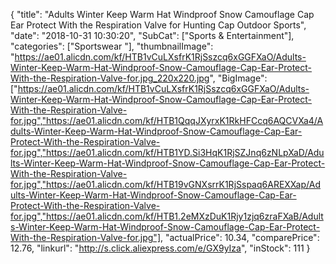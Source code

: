 {
	"title": "Adults Winter Keep Warm Hat Windproof Snow Camouflage Cap Ear Protect With the Respiration Valve for Hunting Cap Outdoor Sports",
	"date": "2018-10-31 10:30:20",
	"SubCat": ["Sports & Entertainment"],
	"categories": ["Sportswear "],
	"thumbnailImage": "https://ae01.alicdn.com/kf/HTB1vCuLXsfrK1RjSszcq6xGGFXaO/Adults-Winter-Keep-Warm-Hat-Windproof-Snow-Camouflage-Cap-Ear-Protect-With-the-Respiration-Valve-for.jpg_220x220.jpg",
	"BigImage": ["https://ae01.alicdn.com/kf/HTB1vCuLXsfrK1RjSszcq6xGGFXaO/Adults-Winter-Keep-Warm-Hat-Windproof-Snow-Camouflage-Cap-Ear-Protect-With-the-Respiration-Valve-for.jpg","https://ae01.alicdn.com/kf/HTB1QqqJXyrxK1RkHFCcq6AQCVXa4/Adults-Winter-Keep-Warm-Hat-Windproof-Snow-Camouflage-Cap-Ear-Protect-With-the-Respiration-Valve-for.jpg","https://ae01.alicdn.com/kf/HTB1YD.Si3HqK1RjSZJnq6zNLpXaD/Adults-Winter-Keep-Warm-Hat-Windproof-Snow-Camouflage-Cap-Ear-Protect-With-the-Respiration-Valve-for.jpg","https://ae01.alicdn.com/kf/HTB19vGNXsrrK1RjSspaq6AREXXap/Adults-Winter-Keep-Warm-Hat-Windproof-Snow-Camouflage-Cap-Ear-Protect-With-the-Respiration-Valve-for.jpg","https://ae01.alicdn.com/kf/HTB1.2eMXzDuK1Rjy1zjq6zraFXaB/Adults-Winter-Keep-Warm-Hat-Windproof-Snow-Camouflage-Cap-Ear-Protect-With-the-Respiration-Valve-for.jpg"],
	"actualPrice": 10.34,
	"comparePrice": 12.76,
	"linkurl": "http://s.click.aliexpress.com/e/GX9yIza",
	"inStock": 111
}
